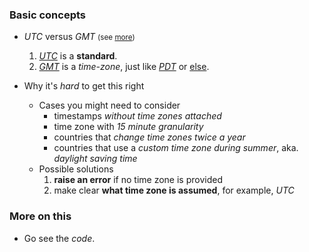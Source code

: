 ### Basic concepts

- _UTC_ versus _GMT_ <small>(see [more](https://www.timeanddate.com/time/gmt-utc-time.html))</small>

  1. [_UTC_](https://en.wikipedia.org/wiki/Coordinated_Universal_Time) is a **standard**.
  2. [_GMT_](https://en.wikipedia.org/wiki/Greenwich_Mean_Time) is a _time-zone_, just like [_PDT_](https://en.wikipedia.org/wiki/Pacific_Time_Zone#Daylight_time) or [else](https://en.wikipedia.org/wiki/List_of_time_zone_abbreviations).

- Why it's _hard_ to get this right
  - Cases you might need to consider
    - timestamps _without time zones attached_
    - time zone with _15 minute granularity_
    - countries that _change time zones twice a year_
    - countries that use a _custom time zone during summer_, aka. _daylight saving time_
  - Possible solutions
    1. **raise an error** if no time zone is provided
    2. make clear **what time zone is assumed**, for example, _UTC_

### More on this

- Go see the _code_.
